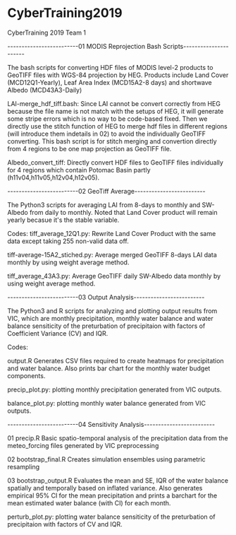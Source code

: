 # CyberTraining2019
CyberTraining 2019 Team 1

-------------------------01 MODIS Reprojection Bash Scripts----------------------

The bash scripts for converting HDF files of MODIS level-2 products to GeoTIFF files with WGS-84 projection by HEG. 
Products include Land Cover (MCD12Q1-Yearly), Leaf Area Index (MCD15A2-8 days) and shortwave Albedo (MCD43A3-Daily)

LAI-merge_hdf_tiff.bash: 
Since LAI cannot be convert correctly from HEG because the file name is not match with the setups of HEG, it will generate some stripe errors which is no way to be code-based fixed. Then we directly use the stitch function of HEG to merge hdf files in different regions (will introduce them indetails in 02) to avoid the individually GeoTIFF converting. This bash script is for stitch merging and convertion directly from 4 regions to be one map projection as GeoTIFF file.

Albedo_convert_tiff:
Directly convert HDF files to GeoTIFF files individually for 4 regions which contain Potomac Basin partly (h11v04,h11v05,h12v04,h12v05).

-------------------------02 GeoTiff Average-------------------------

The Python3 scripts for averaging LAI from 8-days to monthly and SW-Albedo from daily to monthly. Noted that Land Cover product will remain yearly becasue it's the stable variable.

Codes:
tiff_average_12Q1.py: 
Rewrite Land Cover Product with the same data except taking 255 non-valid data off.

tiff-average-15A2_stiched.py:
Average merged GeoTIFF 8-days LAI data monthly by using weight average method.

tiff_average_43A3.py:
Average GeoTIFF daily SW-Albedo data monthly by using weight average method.

-------------------------03 Output Analysis-------------------------

The Python3 and R scripts for analyzing and plotting output results from VIC, which are monthly precipitation, monthly water balance and water balance sensiticity of the preturbation of precipitaion with factors of Coefficient Variance (CV) and IQR.

Codes:

output.R
Generates CSV files required to create heatmaps for precipitation and water balance. Also prints bar chart for the monthly water budget components.

precip_plot.py:
plotting monthly precipitation generated from VIC outputs.

balance_plot.py:
plotting monthly water balance generated from VIC outputs.

-------------------------04 Sensitivity Analysis-------------------------

01 precip.R
Basic spatio-temporal analysis of the precipitation data from the meteo_forcing files generated by VIC preprocessing

02 bootstrap_final.R
Creates simulation ensembles using parametric resampling

03 bootstrap_output.R
Evaluates the mean and SE, IQR of the water balance spatially and temporally based on inflated variance. Also generates empirical 95% CI for the mean precipitation and prints a barchart for the mean estimated water balance (with CI) for each month.

perturb_plot.py:
plotting water balance sensiticity of the preturbation of precipitaion with factors of CV and IQR.
